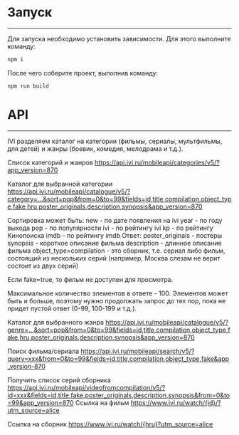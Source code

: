 # Запуск
------------------------
Для запуска необходимо установить зависимости. Для этого выполните команду:
```bash
npm i
```
После чего соберите проект, выполнив команду:
```bash
npm run build
```
# API
-----------------------
IVI разделяем каталог на категории (фильмы, сериалы, мультфильмы, для детей) и жанры (боевик, комедия, мелодрама и т.д.).

Список категорий и жанров
https://api.ivi.ru/mobileapi/categories/v5/?app_version=870

Каталог для выбранной категории
https://api.ivi.ru/mobileapi/catalogue/v5/?category=...&sort=pop&from=0&to=99&fields=id,title,compilation,object_type,fake,hru,poster_originals,description,synopsis&app_version=870

Сортировка может быть:
new - по дате появления на ivi
year - по году выхода
pop - по популярности
ivi - по рейтингу ivi
kp - по рейтингу Кинопоиска
imdb - по рейтингу imdb
Ответ:
poster_originals - постеры
synopsis - короткое описание фильма
description - длинное описание фильма
object_type=compilation - это сборник, т.е. сериал либо фильм, состоящий из нескольких серий (например, Москва слезам не верит состоит из двух серий)

Если fake=true, то фильм не доступен для просмотра.

Максимальное количество элементов в ответе - 100. Элементов может быть и больше, поэтому нужно продолжать запрос до тех пор, пока не придет пустой ответ (0-99, 100-199 и т.д.).

Каталог для выбранного жанра
https://api.ivi.ru/mobileapi/catalogue/v5/?genre=...&sort=pop&from=0&to=99&fields=id,title,compilation,object_type,fake,hru,poster_originals,description,synopsis&app_version=870

Поиск фильма/сериала
https://api.ivi.ru/mobileapi/search/v5/?query=xxx&from=0&to=99&fields=id,title,compilation,object_type,fake&app_version-870

Получить список серий сборника
https://api.ivi.ru/mobileapi/videofromcompilation/v5/?id=xxx&fields=id,title,fake,poster_originals,description,synopsis&from=0&to=99&app_version=870
Ссылка на фильм
https://www.ivi.ru/watch/{id}/?utm_source=alice

Ссылка на сборник
https://www.ivi.ru/watch/{hru}?utm_source=alice